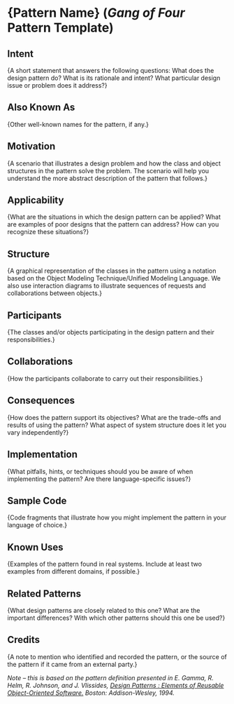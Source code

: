 # {Pattern Name} (_Gang of Four_ Pattern Template)

## Intent

{A short statement that answers the following questions: What does the design pattern do? What is its rationale and intent? What particular design issue or problem does it address?}

## Also Known As

{Other well-known names for the pattern, if any.}

## Motivation

{A scenario that illustrates a design problem and how the class and object structures in the pattern solve the problem. The scenario will help you understand the more abstract description of the pattern that follows.}

## Applicability

{What are the situations in which the design pattern can be applied? What are examples of poor designs that the pattern can address? How can you recognize these situations?}

## Structure

{A graphical representation of the classes in the pattern using a notation based on the Object Modeling Technique/Unified Modeling Language. We also use interaction diagrams to illustrate sequences of requests and collaborations between objects.}

## Participants

{The classes and/or objects participating in the design pattern and their responsibilities.}

## Collaborations

{How the participants collaborate to carry out their responsibilities.}

## Consequences

{How does the pattern support its objectives? What are the trade-offs and results of using the pattern? What aspect of system structure does it let you vary independently?}

## Implementation

{What pitfalls, hints, or techniques should you be aware of when implementing the pattern? Are there language-specific issues?}

## Sample Code

{Code fragments that illustrate how you might implement the pattern in your language of choice.}

## Known Uses

{Examples of the pattern found in real systems. Include at least two examples from different domains, if possible.}

## Related Patterns

{What design patterns are closely related to this one? What are the important differences? With which other patterns should this one be used?}

## Credits

{A note to mention who identified and recorded the pattern, or the source of the pattern if it came from an external party.}

_Note – this is based on the pattern definition presented in E. Gamma, R. Helm, R. Johnson, and J. Vlissides, <u>Design Patterns : Elements of Reusable Object-Oriented Software.</u> Boston: Addison-Wesley, 1994._


